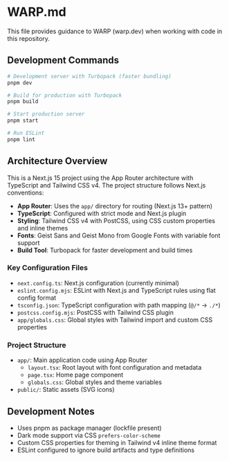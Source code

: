 # WARP.md

This file provides guidance to WARP (warp.dev) when working with code in this repository.

## Development Commands

```bash
# Development server with Turbopack (faster bundling)
pnpm dev

# Build for production with Turbopack
pnpm build

# Start production server
pnpm start

# Run ESLint
pnpm lint
```

## Architecture Overview

This is a Next.js 15 project using the App Router architecture with TypeScript and Tailwind CSS v4. The project structure follows Next.js conventions:

- **App Router**: Uses the `app/` directory for routing (Next.js 13+ pattern)
- **TypeScript**: Configured with strict mode and Next.js plugin
- **Styling**: Tailwind CSS v4 with PostCSS, using CSS custom properties and inline themes
- **Fonts**: Geist Sans and Geist Mono from Google Fonts with variable font support
- **Build Tool**: Turbopack for faster development and build times

### Key Configuration Files

- `next.config.ts`: Next.js configuration (currently minimal)
- `eslint.config.mjs`: ESLint with Next.js and TypeScript rules using flat config format
- `tsconfig.json`: TypeScript configuration with path mapping (`@/*` → `./*`)
- `postcss.config.mjs`: PostCSS with Tailwind CSS plugin
- `app/globals.css`: Global styles with Tailwind import and custom CSS properties

### Project Structure

- `app/`: Main application code using App Router
  - `layout.tsx`: Root layout with font configuration and metadata
  - `page.tsx`: Home page component
  - `globals.css`: Global styles and theme variables
- `public/`: Static assets (SVG icons)

## Development Notes

- Uses pnpm as package manager (lockfile present)
- Dark mode support via CSS `prefers-color-scheme`
- Custom CSS properties for theming in Tailwind v4 inline theme format
- ESLint configured to ignore build artifacts and type definitions